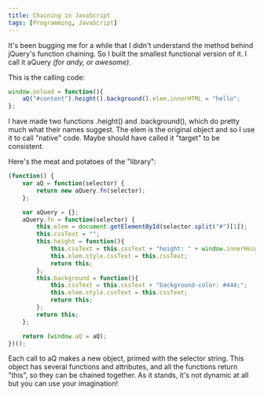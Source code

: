 ```yaml
---
title: Chaining in JavaScript
tags: [Programming, JavaScript]
---
```


It's been bugging me for a while that I didn't understand the method behind jQuery's function chaining. So I built the smallest functional version of it. I call it aQuery <em>(for andy, or awesome).</em></p><p>This is the calling code:

```javascript
window.onload = function(){
    aQ("#content").height().background().elem.innerHTML = "hello";
};
```

I have made two functions .height() and .background(), which do pretty much what their names suggest. The elem is the original object and so I use it to call "native" code. Maybe should have called it "target" to be consistent.


Here's the meat and potatoes of the "library":

```javascript
(function() {
    var aQ = function(selector) {
        return new aQuery.fn(selector);
    };

    var aQuery = {};
    aQuery.fn = function(selector) {
        this.elem = document.getElementById(selector.split("#")[1]);
        this.cssText = "";
        this.height = function(){
            this.cssText = this.cssText + "height: " + window.innerHeight + "px;";
            this.elem.style.cssText = this.cssText;
            return this;
        };
        this.background = function(){
            this.cssText = this.cssText + "background-color: #444;";
            this.elem.style.cssText = this.cssText;
            return this;
        };
        return this;
    };

    return (window.aQ = aQ);
})();
```

Each call to aQ makes a new object, primed with the selector string. This object has several functions and attributes, and all the functions return "this", so they can be chained together. As it stands, it's not dynamic at all but you can use your imagination!
